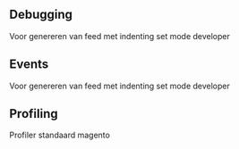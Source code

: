 ## Debugging

Voor genereren van feed met indenting set mode developer

## Events

Voor genereren van feed met indenting set mode developer

## Profiling

Profiler standaard magento